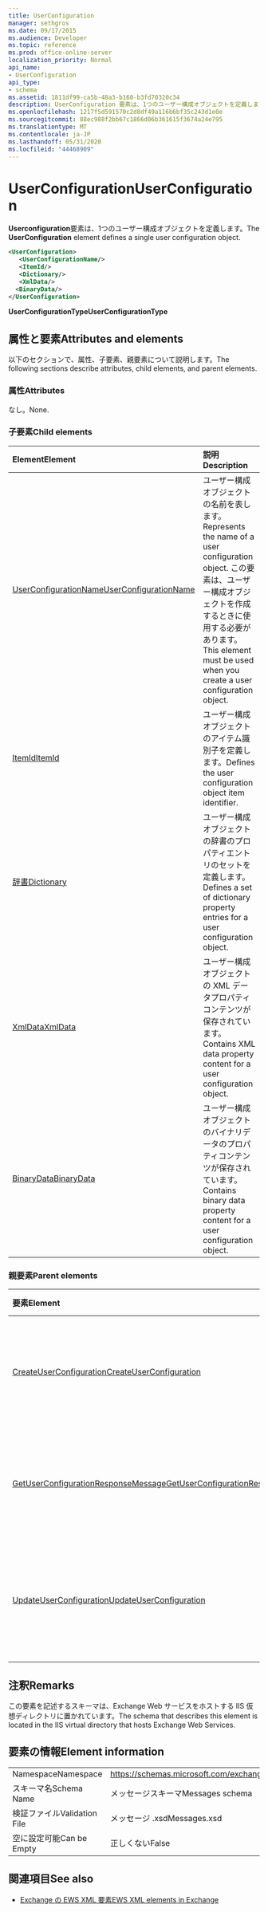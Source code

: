 ```yaml
---
title: UserConfiguration
manager: sethgros
ms.date: 09/17/2015
ms.audience: Developer
ms.topic: reference
ms.prod: office-online-server
localization_priority: Normal
api_name:
- UserConfiguration
api_type:
- schema
ms.assetid: 1811df99-ca5b-48a3-b160-b3fd70320c34
description: UserConfiguration 要素は、1つのユーザー構成オブジェクトを定義します。
ms.openlocfilehash: 1217f5d591570c2d8df49a116b6bf35c243d1e0e
ms.sourcegitcommit: 88ec988f2bb67c1866d06b361615f3674a24e795
ms.translationtype: MT
ms.contentlocale: ja-JP
ms.lasthandoff: 05/31/2020
ms.locfileid: "44468909"
---
```

# <a name="userconfiguration"></a><span data-ttu-id="eeccc-103">UserConfiguration</span><span class="sxs-lookup"><span data-stu-id="eeccc-103">UserConfiguration</span></span>

<span data-ttu-id="eeccc-104">**Userconfiguration**要素は、1つのユーザー構成オブジェクトを定義します。</span><span class="sxs-lookup"><span data-stu-id="eeccc-104">The **UserConfiguration** element defines a single user configuration object.</span></span> 
  
```XML
<UserConfiguration>
   <UserConfigurationName/>
   <ItemId/>
   <Dictionary/>
   <XmlData/>
  <BinaryData/>
</UserConfiguration>
```

 <span data-ttu-id="eeccc-105">**UserConfigurationType**</span><span class="sxs-lookup"><span data-stu-id="eeccc-105">**UserConfigurationType**</span></span>
## <a name="attributes-and-elements"></a><span data-ttu-id="eeccc-106">属性と要素</span><span class="sxs-lookup"><span data-stu-id="eeccc-106">Attributes and elements</span></span>

<span data-ttu-id="eeccc-107">以下のセクションで、属性、子要素、親要素について説明します。</span><span class="sxs-lookup"><span data-stu-id="eeccc-107">The following sections describe attributes, child elements, and parent elements.</span></span>
  
### <a name="attributes"></a><span data-ttu-id="eeccc-108">属性</span><span class="sxs-lookup"><span data-stu-id="eeccc-108">Attributes</span></span>

<span data-ttu-id="eeccc-109">なし。</span><span class="sxs-lookup"><span data-stu-id="eeccc-109">None.</span></span>
  
### <a name="child-elements"></a><span data-ttu-id="eeccc-110">子要素</span><span class="sxs-lookup"><span data-stu-id="eeccc-110">Child elements</span></span>

|<span data-ttu-id="eeccc-111">**Element**</span><span class="sxs-lookup"><span data-stu-id="eeccc-111">**Element**</span></span>|<span data-ttu-id="eeccc-112">**説明**</span><span class="sxs-lookup"><span data-stu-id="eeccc-112">**Description**</span></span>|
|:-----|:-----|
|[<span data-ttu-id="eeccc-113">UserConfigurationName</span><span class="sxs-lookup"><span data-stu-id="eeccc-113">UserConfigurationName</span></span>](userconfigurationname.md) <br/> |<span data-ttu-id="eeccc-114">ユーザー構成オブジェクトの名前を表します。</span><span class="sxs-lookup"><span data-stu-id="eeccc-114">Represents the name of a user configuration object.</span></span> <span data-ttu-id="eeccc-115">この要素は、ユーザー構成オブジェクトを作成するときに使用する必要があります。</span><span class="sxs-lookup"><span data-stu-id="eeccc-115">This element must be used when you create a user configuration object.</span></span>  <br/> |
|[<span data-ttu-id="eeccc-116">ItemId</span><span class="sxs-lookup"><span data-stu-id="eeccc-116">ItemId</span></span>](itemid.md) <br/> |<span data-ttu-id="eeccc-117">ユーザー構成オブジェクトのアイテム識別子を定義します。</span><span class="sxs-lookup"><span data-stu-id="eeccc-117">Defines the user configuration object item identifier.</span></span>  <br/> |
|[<span data-ttu-id="eeccc-118">辞書</span><span class="sxs-lookup"><span data-stu-id="eeccc-118">Dictionary</span></span>](dictionary.md) <br/> |<span data-ttu-id="eeccc-119">ユーザー構成オブジェクトの辞書のプロパティエントリのセットを定義します。</span><span class="sxs-lookup"><span data-stu-id="eeccc-119">Defines a set of dictionary property entries for a user configuration object.</span></span>  <br/> |
|[<span data-ttu-id="eeccc-120">XmlData</span><span class="sxs-lookup"><span data-stu-id="eeccc-120">XmlData</span></span>](xmldata.md) <br/> |<span data-ttu-id="eeccc-121">ユーザー構成オブジェクトの XML データプロパティコンテンツが保存されています。</span><span class="sxs-lookup"><span data-stu-id="eeccc-121">Contains XML data property content for a user configuration object.</span></span>  <br/> |
|[<span data-ttu-id="eeccc-122">BinaryData</span><span class="sxs-lookup"><span data-stu-id="eeccc-122">BinaryData</span></span>](binarydata.md) <br/> |<span data-ttu-id="eeccc-123">ユーザー構成オブジェクトのバイナリデータのプロパティコンテンツが保存されています。</span><span class="sxs-lookup"><span data-stu-id="eeccc-123">Contains binary data property content for a user configuration object.</span></span>  <br/> |
   
### <a name="parent-elements"></a><span data-ttu-id="eeccc-124">親要素</span><span class="sxs-lookup"><span data-stu-id="eeccc-124">Parent elements</span></span>

|<span data-ttu-id="eeccc-125">**要素**</span><span class="sxs-lookup"><span data-stu-id="eeccc-125">**Element**</span></span>|<span data-ttu-id="eeccc-126">**説明**</span><span class="sxs-lookup"><span data-stu-id="eeccc-126">**Description**</span></span>|
|:-----|:-----|
|[<span data-ttu-id="eeccc-127">CreateUserConfiguration</span><span class="sxs-lookup"><span data-stu-id="eeccc-127">CreateUserConfiguration</span></span>](createuserconfiguration.md) <br/> |<span data-ttu-id="eeccc-128">ユーザー構成オブジェクトを作成するための要求を表します。</span><span class="sxs-lookup"><span data-stu-id="eeccc-128">Represents a request to create a user configuration object.</span></span>  <br/> |
|[<span data-ttu-id="eeccc-129">GetUserConfigurationResponseMessage</span><span class="sxs-lookup"><span data-stu-id="eeccc-129">GetUserConfigurationResponseMessage</span></span>](getuserconfigurationresponsemessage.md) <br/> |<span data-ttu-id="eeccc-130">ユーザー構成オブジェクトを返す応答を表します。</span><span class="sxs-lookup"><span data-stu-id="eeccc-130">Represents a response that returns a user configuration object.</span></span>  <br/> |
|[<span data-ttu-id="eeccc-131">UpdateUserConfiguration</span><span class="sxs-lookup"><span data-stu-id="eeccc-131">UpdateUserConfiguration</span></span>](updateuserconfiguration.md) <br/> |<span data-ttu-id="eeccc-132">ユーザー構成オブジェクトを更新する要求を表します。</span><span class="sxs-lookup"><span data-stu-id="eeccc-132">Represents a request to update a user configuration object.</span></span>  <br/> |
   
## <a name="remarks"></a><span data-ttu-id="eeccc-133">注釈</span><span class="sxs-lookup"><span data-stu-id="eeccc-133">Remarks</span></span>

<span data-ttu-id="eeccc-134">この要素を記述するスキーマは、Exchange Web サービスをホストする IIS 仮想ディレクトリに置かれています。</span><span class="sxs-lookup"><span data-stu-id="eeccc-134">The schema that describes this element is located in the IIS virtual directory that hosts Exchange Web Services.</span></span>
  
## <a name="element-information"></a><span data-ttu-id="eeccc-135">要素の情報</span><span class="sxs-lookup"><span data-stu-id="eeccc-135">Element information</span></span>

|||
|:-----|:-----|
|<span data-ttu-id="eeccc-136">Namespace</span><span class="sxs-lookup"><span data-stu-id="eeccc-136">Namespace</span></span>  <br/> |https://schemas.microsoft.com/exchange/services/2006/messages  <br/> |
|<span data-ttu-id="eeccc-137">スキーマ名</span><span class="sxs-lookup"><span data-stu-id="eeccc-137">Schema Name</span></span>  <br/> |<span data-ttu-id="eeccc-138">メッセージスキーマ</span><span class="sxs-lookup"><span data-stu-id="eeccc-138">Messages schema</span></span>  <br/> |
|<span data-ttu-id="eeccc-139">検証ファイル</span><span class="sxs-lookup"><span data-stu-id="eeccc-139">Validation File</span></span>  <br/> |<span data-ttu-id="eeccc-140">メッセージ .xsd</span><span class="sxs-lookup"><span data-stu-id="eeccc-140">Messages.xsd</span></span>  <br/> |
|<span data-ttu-id="eeccc-141">空に設定可能</span><span class="sxs-lookup"><span data-stu-id="eeccc-141">Can be Empty</span></span>  <br/> |<span data-ttu-id="eeccc-142">正しくない</span><span class="sxs-lookup"><span data-stu-id="eeccc-142">False</span></span>  <br/> |
   
## <a name="see-also"></a><span data-ttu-id="eeccc-143">関連項目</span><span class="sxs-lookup"><span data-stu-id="eeccc-143">See also</span></span>



- [<span data-ttu-id="eeccc-144">Exchange の EWS XML 要素</span><span class="sxs-lookup"><span data-stu-id="eeccc-144">EWS XML elements in Exchange</span></span>](ews-xml-elements-in-exchange.md)

